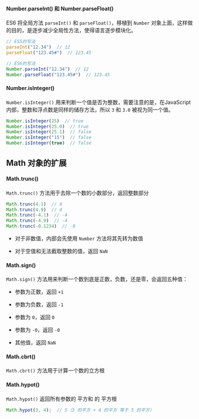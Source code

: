 #### Number.parseInt() 和 Number.parseFloat() 

ES6 将全局方法 ```parseInt()``` 和 ```parseFloat()```，移植到 ```Number``` 对象上面，这样做的目的，是逐步减少全局性方法，使得语言逐步模块化。

```js
// ES5的写法
parseInt("12.34")  // 12
parseFloat("123.45#")  // 123.45

// ES6的写法
Number.parseInt("12.34")  // 12
Number.parseFloat("123.45#")  // 123.45
```


#### Number.isInteger()

```Number.isInteger()``` 用来判断一个值是否为整数，需要注意的是，在JavaScript内部，整数和浮点数是同样的储存方法，所以 ```3``` 和 ```3.0``` 被视为同一个值。

```js
Number.isInteger(25)  // true
Number.isInteger(25.0)  // true
Number.isInteger(25.1)  // false
Number.isInteger("15")  // false
Number.isInteger(true)  // false
```


## Math 对象的扩展


#### Math.trunc()

```Math.trunc()``` 方法用于去除一个数的小数部分，返回整数部分

```js
Math.trunc(4.1)  // 4
Math.trunc(4.9)  // 4
Math.trunc(-4.1)  // -4
Math.trunc(-4.9)  // -4
Math.trunc(-0.1234)  // -0
```

* 对于非数值，内部会先使用 ```Number``` 方法将其先转为数值

* 对于空值和无法截取整数的值，返回 ```NaN```


#### Math.sign()

```Math.sign()``` 方法用来判断一个数到底是正数，负数，还是零，会返回五种值：

* 参数为正数，返回 ```+1```

* 参数为负数，返回 ```-1```

* 参数为 ```0```，返回 ```0```

* 参数为 ```-0```，返回 ```-0```

* 其他值，返回 ```NaN```


#### Math.cbrt()

```Math.cbrt()``` 方法用于计算一个数的立方根



#### Math.hypot()

```Math.hypot()``` 返回所有参数的 平方和 的 平方根

```js
Math.hypot(3, 4);  // 5（3 的平方 + 4 的平方 等于 5 的平方）
```